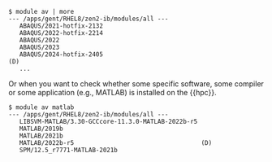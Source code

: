 ```
$ module av | more
--- /apps/gent/RHEL8/zen2-ib/modules/all ---
   ABAQUS/2021-hotfix-2132
   ABAQUS/2022-hotfix-2214
   ABAQUS/2022
   ABAQUS/2023
   ABAQUS/2024-hotfix-2405                                                (D)
   ...
```

Or when you want to check whether some specific software, some compiler or some
application (e.g., MATLAB) is installed on the {{hpc}}.

```
$ module av matlab
--- /apps/gent/RHEL8/zen2-ib/modules/all ---
   LIBSVM-MATLAB/3.30-GCCcore-11.3.0-MATLAB-2022b-r5
   MATLAB/2019b
   MATLAB/2021b
   MATLAB/2022b-r5                                   (D)
   SPM/12.5_r7771-MATLAB-2021b
```
